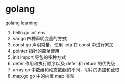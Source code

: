 # golang

golang learning

1. hello.go init env
2. var.go 四种声明变量的方式
3. const.go 声明常量，使用 iota 在 const 中进行累加
4. pointer 指针的简单使用
5. init import 导包的多种方式
6. defer 作用和执行顺序以及 defer 和 return 的优先级
7. array go 中数组和动态数组的不同，切片的追加和截取
8. map.go go 中的内置 map 类型
